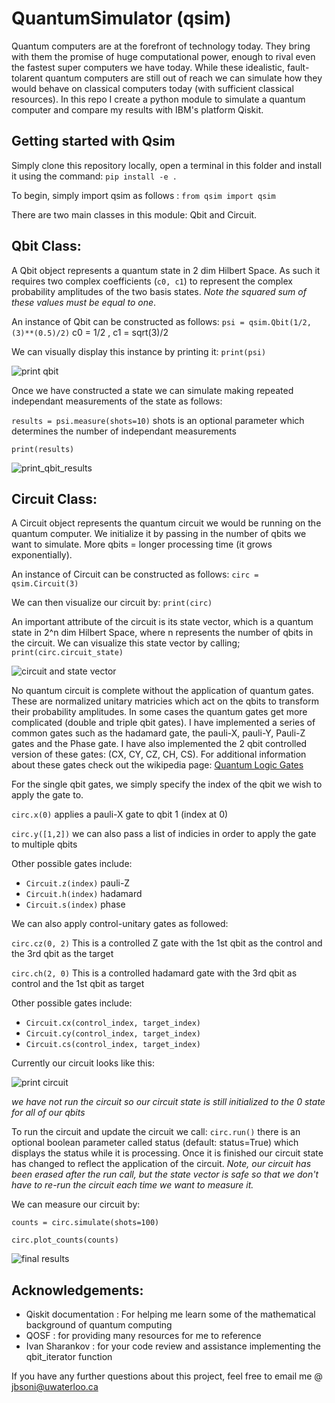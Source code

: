 # QuantumSimulator (qsim)

Quantum computers are at the forefront of technology today. They bring with them the promise of huge computational power, enough to rival even the fastest super computers we have today. While these idealistic, fault-tolarent quantum computers are still out of reach we can simulate how they would behave on classical computers today (with sufficient classical resources). In this repo I create a python module to simulate a quantum computer and compare my results with IBM's platform Qiskit.

## Getting started with Qsim 

Simply clone this repository locally, open a terminal in this folder and install it using the command:    `pip install -e .`

To begin, simply import qsim as follows : `from qsim import qsim` 

There are two main classes in this module: Qbit and Circuit. 

## Qbit Class:  
A Qbit object represents a quantum state in 2 dim Hilbert Space. As such it requires two complex coefficients (`c0, c1`) to represent the complex probability amplitudes of the two basis states. *Note the squared sum of these values must be equal to one*. 

An instance of Qbit can be constructed as follows:  ` psi = qsim.Qbit(1/2, (3)**(0.5)/2) `  c0 = 1/2 , c1 = sqrt(3)/2 

We can visually display this instance by printing it:  ` print(psi) ` 

![print qbit](/images/print_qbit.png)

Once we have constructed a state we can simulate making repeated independant measurements of the state as follows: 

` results = psi.measure(shots=10) `  shots is an optional parameter which determines the number of independant measurements

` print(results) ` 

![print_qbit_results](/images/print_qbit_results.png)

## Circuit Class:
A Circuit object represents the quantum circuit we would be running on the quantum computer. We initialize it by passing in the number of qbits we want to simulate. More qbits = longer processing time (it grows exponentially). 

An instance of Circuit can be constructed as follows: `circ = qsim.Circuit(3) ` 

We can then visualize our circuit by: ` print(circ) ` 

An important attribute of the circuit is its state vector, which is a quantum state in 2^n dim Hilbert Space, where n represents the number of qbits in the circuit. We can visualize this state vector by calling; ` print(circ.circuit_state) ` 

![circuit and state vector](/images/circ_state.png)

No quantum circuit is complete without the application of quantum gates. These are normalized unitary matricies which act on the qbits to transform their probability amplitudes. In some cases the quantum gates get more complicated (double and triple qbit gates). I have implemented a series of common gates such as the hadamard gate, the pauli-X, pauli-Y, Pauli-Z gates and the Phase gate. I have also implemented the 2 qbit controlled version of these gates: (CX, CY, CZ, CH, CS). For additional information about these gates check out the wikipedia page: [Quantum Logic Gates](https://en.wikipedia.org/wiki/Quantum_logic_gate)

For the single qbit gates, we simply specify the index of the qbit we wish to apply the gate to.

` circ.x(0) ` applies a pauli-X gate to qbit 1 (index at 0) 

` circ.y([1,2]) ` we can also pass a list of indicies in order to apply the gate to multiple qbits 

Other possible gates include: 
- ` Circuit.z(index) ` pauli-Z
- ` Circuit.h(index) ` hadamard 
- ` Circuit.s(index) ` phase  

We can also apply control-unitary gates as followed: 

` circ.cz(0, 2) `   This is a controlled Z gate with the 1st qbit as the control and the 3rd qbit as the target

` circ.ch(2, 0) `   This is a controlled hadamard gate with the 3rd qbit as control and the 1st qbit as target

Other possible gates include: 
- ` Circuit.cx(control_index, target_index) `
- ` Circuit.cy(control_index, target_index) `
- ` Circuit.cs(control_index, target_index) `

Currently our circuit looks like this: 

![print circuit](/images/display_circuit.png)

*we have not run the circuit so our circuit state is still initialized to the 0 state for all of our qbits* 

To run the circuit and update the circuit we call: ` circ.run() ` there is an optional boolean parameter called status (default: status=True) which displays the status while it is processing. Once it is finished our circuit state has changed to reflect the application of the circuit. *Note, our circuit has been erased after the run call, but the state vector is safe so that we don't have to re-run the circuit each time we want to measure it.*

We can measure our circuit by: 

` counts = circ.simulate(shots=100) `

` circ.plot_counts(counts) ` 

![final results](/images/results.png)

## Acknowledgements: 
- Qiskit documentation : For helping me learn some of the mathematical background of quantum computing 
- QOSF : for providing many resources for me to reference 
- Ivan Sharankov : for your code review and assistance implementing the qbit_iterator function 

If you have any further questions about this project, feel free to email me @ jbsoni@uwaterloo.ca 
